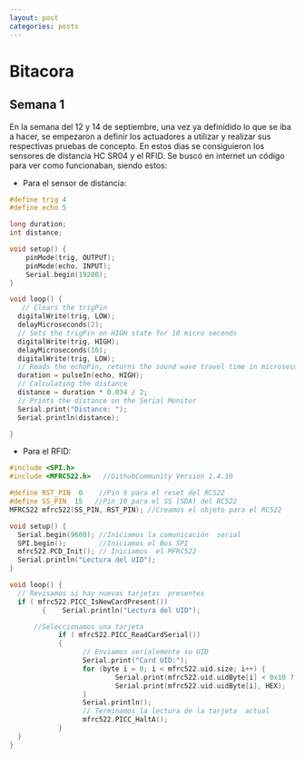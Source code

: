 ```yaml
---
layout: post
categories: posts
---
```

# Bitacora

## Semana 1  
En la semana del 12 y 14 de septiembre, una vez ya definidido lo que se iba a hacer, se empezaron a definir los actuadores a utilizar y realizar sus respectivas pruebas de concepto.
En estos dias se consiguieron los sensores de distancia HC SR04 y el RFID. Se buscó en internet un código para ver como funcionaban, siendo estos:
- Para el sensor de distancia:

```c++
#define trig 4
#define echo 5

long duration;
int distance;

void setup() {
    pinMode(trig, OUTPUT);  
    pinMode(echo, INPUT);
    Serial.begin(19200);
}

void loop() {
   // Clears the trigPin
  digitalWrite(trig, LOW);
  delayMicroseconds(2);
  // Sets the trigPin on HIGH state for 10 micro seconds
  digitalWrite(trig, HIGH);
  delayMicroseconds(10);
  digitalWrite(trig, LOW);
  // Reads the echoPin, returns the sound wave travel time in microseconds
  duration = pulseIn(echo, HIGH);
  // Calculating the distance
  distance = duration * 0.034 / 2;
  // Prints the distance on the Serial Monitor
  Serial.print("Distance: ");
  Serial.println(distance); 

}
```
- Para el RFID:

```c++
#include <SPI.h>
#include <MFRC522.h>   //GithubCommunity Version 1.4.10

#define RST_PIN  0    //Pin 9 para el reset del RC522
#define SS_PIN  15   //Pin 10 para el SS (SDA) del RC522
MFRC522 mfrc522(SS_PIN, RST_PIN); //Creamos el objeto para el RC522

void setup() {
  Serial.begin(9600); //Iniciamos la comunicación  serial
  SPI.begin();        //Iniciamos el Bus SPI
  mfrc522.PCD_Init(); // Iniciamos  el MFRC522
  Serial.println("Lectura del UID");
}

void loop() {
  // Revisamos si hay nuevas tarjetas  presentes
  if ( mfrc522.PICC_IsNewCardPresent()) 
        {    Serial.println("Lectura del UID");

      //Seleccionamos una tarjeta
            if ( mfrc522.PICC_ReadCardSerial()) 
            {
                  // Enviamos serialemente su UID
                  Serial.print("Card UID:");
                  for (byte i = 0; i < mfrc522.uid.size; i++) {
                          Serial.print(mfrc522.uid.uidByte[i] < 0x10 ? " 0" : " ");
                          Serial.print(mfrc522.uid.uidByte[i], HEX);   
                  } 
                  Serial.println();
                  // Terminamos la lectura de la tarjeta  actual
                  mfrc522.PICC_HaltA();         
            }      
  } 
}
```

